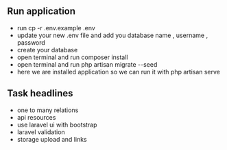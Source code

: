 ## Run application 

- run cp -r .env.example .env 
- update your new .env file and add you database name , username , password 
- create your database 
- open terminal and run composer install
- open terminal and run php artisan migrate --seed 
- here we are installed application so we can run it with php artisan serve 

## Task headlines 
- one to many relations 
- api resources 
- use laravel ui with bootstrap
- laravel validation 
- storage upload and links 
